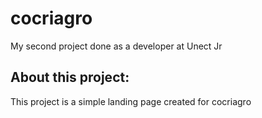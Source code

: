 # cocriagro
My second project done as a developer at Unect Jr

## About this project:
This project is a simple landing page created for cocriagro
